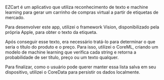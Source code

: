 EZCart é um aplicativo que utiliza reconhecimento de texto e machine learning para gerar um carrinho de compras virtual a partir de etiquetas de mercado.

Para desenvolver este app, utilizei o framework Vision, disponibilizado pela própria Apple, para obter o texto da etiqueta.

Após conseguir esse texto, era necessário tratá-lo para determinar o que seria o título do produto e o preço. Para isso, utilizei o CoreML, criando um modelo de machine learning que verifica cada string e retorna a probabilidade de ser título, preço ou um texto qualquer.

Para finalizar, como o usuário pode querer manter essa lista salva em seu dispositivo, utilizei o CoreData para persistir os dados localmente.
